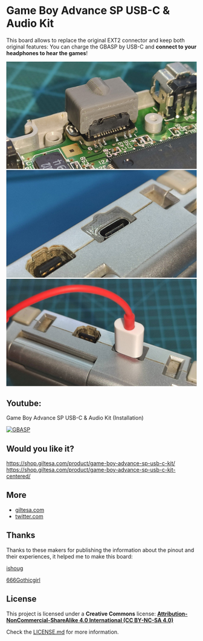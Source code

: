 # Game Boy Advance SP USB-C & Audio Kit

This board allows to replace the original EXT2 connector and keep both original features: You can charge the GBASP by USB-C and **connect to your headphones to hear the games**!

![GBASP](https://raw.githubusercontent.com/giltesa/Game-Boy-Advance-SP-USB-C-charging-kit/master/4.%20Photos/v1.2/GBASP_USB_8.jpg)
![GBASP](https://raw.githubusercontent.com/giltesa/Game-Boy-Advance-SP-USB-C-charging-kit/master/4.%20Photos/v1.2/GBASP_USB_3.jpg)
![GBASP](https://raw.githubusercontent.com/giltesa/Game-Boy-Advance-SP-USB-C-charging-kit/master/4.%20Photos/v1.2/GBASP_USB_6.jpg)



## Youtube:

Game Boy Advance SP USB-C & Audio Kit (Installation)

[![GBASP](https://img.youtube.com/vi/e_Pdkdgis8E/0.jpg)](https://www.youtube.com/watch?v=e_Pdkdgis8E)



## Would you like it?

https://shop.giltesa.com/product/game-boy-advance-sp-usb-c-kit/
https://shop.giltesa.com/product/game-boy-advance-sp-usb-c-kit-centered/



## More

- [giltesa.com](https://giltesa.com "giltesa.com")
- [twitter.com](https://twitter.com/giltesa/status/1503669454852481024 "twitter.com")



## Thanks

Thanks to these makers for publishing the information about the pinout and their experiences, it helped me to make this board:

[ishoug](https://www.youtube.com/watch?v=KATEinUUWz0 "ishoug")

[666Gothicgirl](https://www.youtube.com/watch?v=5_2sGFCsaPw "666Gothicgirl")



## License

This project is licensed under a **Creative Commons** license:
**[Attribution-NonCommercial-ShareAlike 4.0 International (CC BY-NC-SA 4.0) ](https://creativecommons.org/licenses/by-nc-sa/4.0/)**

Check the [LICENSE.md](LICENSE.md) for more information.